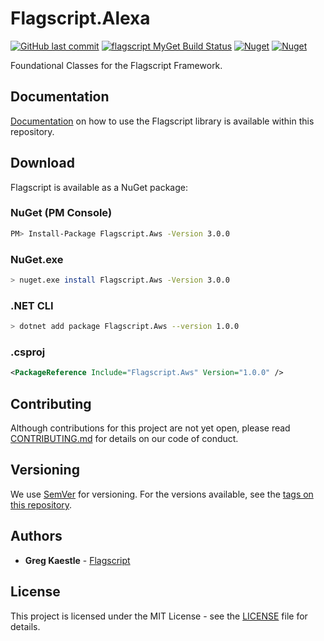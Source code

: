 # Flagscript.Alexa

[![GitHub last commit](https://img.shields.io/github/last-commit/flagscript/Flagscript.Aws.svg?logo=github)](https://github.com/flagscript/Flagscript.Aws)
[![flagscript MyGet Build Status](https://www.myget.org/BuildSource/Badge/flagscript?identifier=55254ae5-e193-46fa-9379-db5e6defcbbc)](https://www.myget.org/feed/flagscript/package/nuget/Flagscript.Aws)
[![Nuget](https://img.shields.io/nuget/v/Flagscript.Aws.svg?logo=nuget)](https://www.nuget.org/packages/Flagscript.Aws/)
[![Nuget](https://img.shields.io/nuget/dt/Flagscript.Aws.svg?logo=nuget)](https://www.nuget.org/packages/Flagscript.Aws/)

Foundational Classes for the Flagscript Framework.

## Documentation

[Documentation](./documentation/DOCUMENTATION.md) on how to use the Flagscript library is available within this repository. 

## Download

Flagscript is available as a NuGet package:

### NuGet (PM Console)

```bash
PM> Install-Package Flagscript.Aws -Version 3.0.0
```

### NuGet.exe

```bash
> nuget.exe install Flagscript.Aws -Version 3.0.0
```

### .NET CLI

```bash
> dotnet add package Flagscript.Aws --version 1.0.0
```

###  .csproj

```xml
<PackageReference Include="Flagscript.Aws" Version="1.0.0" />
```

## Contributing

Although contributions for this project are not yet open, please read 
[CONTRIBUTING.md](https://github.com/flagscript/Flagscript.Aws/blob/master/CONTRIBUTING.md) 
for details on our code of conduct.

## Versioning

We use [SemVer](http://semver.org/) for versioning. For the versions available, see 
the [tags on this repository](https://github.com/flagscript/Flagscript.Aws/releases). 

## Authors

* **Greg Kaestle** - [Flagscript](https://flagscript.net)

## License

This project is licensed under the MIT License - see the [LICENSE](https://github.com/flagscript/Flagscript.Aws/blob/master/LICENSE.md) file for details.
